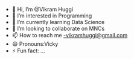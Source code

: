 - 👋 Hi, I’m @Vikram Huggi
- 👀 I’m interested in Programming
- 🌱 I’m currently learning Data Science 
- 💞️ I’m looking to collaborate on MNCs
- 📫 How to reach me -vikramhuggi@gmail.com
- 😄 Pronouns:Vicky
- ⚡ Fun fact: ...

<!---
Vikram Huggi is a ✨ special ✨ repository because its `README.md` (this file) appears on your GitHub profile.
You can click the Preview link to take a look at your changes.
--->
